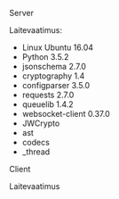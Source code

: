 Server

Laitevaatimus:
* Linux Ubuntu 16.04
* Python 3.5.2
* jsonschema 2.7.0
* cryptography 1.4
* configparser 3.5.0
* requests 2.7.0
* queuelib 1.4.2
* websocket-client 0.37.0
* JWCrypto
* ast
* codecs
* _thread

Client

Laitevaatimus
